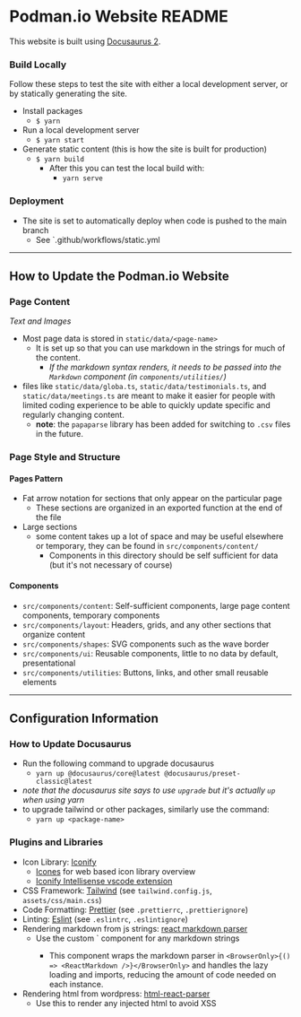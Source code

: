 # Podman.io Website README

This website is built using [Docusaurus 2](https://docusaurus.io/).

### Build Locally

Follow these steps to test the site with either a local development server, or by statically generating the site.

- Install packages
  - `$ yarn`
- Run a local development server
  - `$ yarn start`
- Generate static content (this is how the site is built for production)
  - `$ yarn build`
    - After this you can test the local build with:
      - `yarn serve`

### Deployment

- The site is set to automatically deploy when code is pushed to the main branch
  - See `.github/workflows/static.yml

---

## How to Update the Podman.io Website

### Page Content

_Text and Images_

- Most page data is stored in `static/data/<page-name>`
  - It is set up so that you can use markdown in the strings for much of the content.
    - _If the markdown syntax renders, it needs to be passed into the `Markdown` component (in `components/utilities/`)_
- files like `static/data/globa.ts`, `static/data/testimonials.ts`, and `static/data/meetings.ts` are meant to make it easier for people with limited coding experience to be able to quickly update specific and regularly changing content.
  - **note**: the `papaparse` library has been added for switching to `.csv` files in the future.

### Page Style and Structure

#### Pages Pattern

- Fat arrow notation for sections that only appear on the particular page
  - These sections are organized in an exported function at the end of the file
- Large sections
  - some content takes up a lot of space and may be useful elsewhere or temporary, they can be found in `src/components/content/`
    - Components in this directory should be self sufficient for data (but it's not necessary of course)

#### Components

- `src/components/content`: Self-sufficient components, large page content components, temporary components
- `src/components/layout`: Headers, grids, and any other sections that organize content
- `src/components/shapes`: SVG components such as the wave border
- `src/components/ui`: Reusable components, little to no data by default, presentational
- `src/components/utilities`: Buttons, links, and other small reusable elements

---

## Configuration Information

### How to Update Docusaurus

- Run the following command to upgrade docusaurus
  - `yarn up @docusaurus/core@latest @docusaurus/preset-classic@latest`
- _note that the docusaurus site says to use `upgrade` but it's actually `up` when using yarn_
- to upgrade tailwind or other packages, similarly use the command:
  - `yarn up <package-name>`

### Plugins and Libraries

- Icon Library: [Iconify](https://iconify.design/)
  - [Icones](https://icones.js.org/) for web based icon library overview
  - [Iconify Intellisense vscode extension](https://marketplace.visualstudio.com/items?itemName=antfu.iconify)
- CSS Framework: [Tailwind](https://tailwindcss.com/) (see `tailwind.config.js`, `assets/css/main.css`)
- Code Formatting: [Prettier](https://prettier.io/) (see `.prettierrc`, `.prettierignore`)
- Linting: [Eslint](https://eslint.org/) (see `.eslintrc`, `.eslintignore`)
- Rendering markdown from js strings: [react markdown parser](https://github.com/remarkjs/react-markdown)
  - Use the custom `<Markdown text="..." styles="..." /> component for any markdown strings
    - This component wraps the markdown parser in `<BrowserOnly>{() => <ReactMarkdown />}</BrowserOnly>` and handles the lazy loading and imports, reducing the amount of code needed on each instance.
- Rendering html from wordpress: [html-react-parser](https://www.npmjs.com/package/html-react-parser)
  - Use this to render any injected html to avoid XSS
